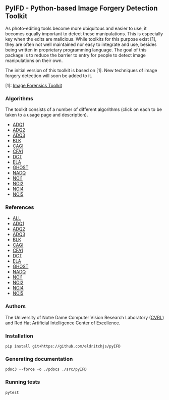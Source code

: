 ## PyIFD - Python-based Image Forgery Detection Toolkit
As photo-editing tools become more ubiquitous and easier to use, it becomes equally important to detect these manipulations.
This is especially key when the edits are malicious.
While toolkits for this purpose exist [1], they are often not well maintained nor easy to integrate and use, besides being written in proprietary programming language.
The goal of this package is to reduce the barrier to entry for people to detect image manipulations on their own.

The initial version of this toolkit is based on [1].
New techniques of image forgery detection will soon be added to it.

[1]: [Image Forensics Toolkit](https://github.com/MKLab-ITI/image-forensics)

### Algorithms
The toolkit consists of a number of different algorithms (click on each to be taken to a usage page and description).
- [ADQ1](pdocs/pyIFD/ADQ1.md)
- [ADQ2](pdocs/pyIFD/ADQ2.md)
- [ADQ3](pdocs/pyIFD/ADQ3.md)
- [BLK](pdocs/pyIFD/BLK.md)
- [CAGI](pdocs/pyIFD/CAGI.md)
- [CFA1](pdocs/pyIFD/CFA1.md)
- [DCT](pdocs/pyIFD/DCT.md)
- [ELA](pdocs/pyIFD/ELA.md)
- [GHOST](pdocs/pyIFD/GHOST.md)
- [NADQ](pdocs/pyIFD/NADQ.md)
- [NOI1](pdocs/pyIFD/NOI1.md)
- [NOI2](pdocs/pyIFD/NOI2.md)
- [NOI4](pdocs/pyIFD/NOI4.md)
- [NOI5](pdocs/pyIFD/NOI5.md)

### References
- [ALL](https://link.springer.com/content/pdf/10.1007/s11042-016-3795-2.pdf)
- [ADQ1](https://www.sciencedirect.com/science/article/pii/S0031320309001198?casa_token=RYKfNwIS8WYAAAAA:BoG6UVqSJIbCO28z4K4UBrMplCP0fFt76wM69E8n6dy7e65t7X16xbwhbbfcbXQwrya0ujQitvg)
- [ADQ2](https://ieeexplore.ieee.org/iel5/5916934/5946226/05946978.pdf?casa_token=HbhOFnI7LxkAAAAA:ukrMyrxZ4Pkbvgnx2pO4JTHbHE6oHCf7ku-v9RhLD3LfYyPWarh1fIdONrK4WE3WudV1nN932A)
- [ADQ3](https://ieeexplore.ieee.org/iel7/7070475/7084286/07084318.pdf?casa_token=0csGlsul6S8AAAAA:kNv63mbMnOcMqv27tiockLMeNpQTzDiypx7hEwIB_BH-RXdWkvHh3Cf9OjEOgc5lO78fThalVQ)
- [BLK](https://www.sciencedirect.com/science/article/pii/S0165168409001315?casa_token=zVRxPnKzIAYAAAAA:WdiJ8fJay9WRZv_5ckljkMaQCJCUCaCMS6x84qNsHJTDrTSrJWIK1IJXDGwKZgkr9g6E1Y-s1X0)
- [CAGI](https://www.sciencedirect.com/science/article/pii/S1047320318301068?casa_token=EJIQ0I589HUAAAAA:r_n-GvI9MMbcYG9Et8rnLu4uA3bffHs1zJgEpVoV6Rem1yfzbEOa2zQ1PtwWythcUyroMNyDEo4)
- [CFA1](https://ieeexplore.ieee.org/iel5/10206/4358835/06210378.pdf?casa_token=KMcMGB4zSRYAAAAA:hjBeyV2wUQOT7WTsN_ysH1yWZOGpiIThEBOVYOT-FL8gyByDJ0Zgn1QRUQcq-LcozyFhzaj5vw)
- [DCT](https://ieeexplore.ieee.org/iel5/4284552/4284553/04284574.pdf?casa_token=WXhr8eg6d2UAAAAA:VMKd4QfSj9qBYSdclf_QrmHDaxN3GSA0w7Vp5wK_CLadD5w0KEcsT5OpWeH7mS1Mc0VL3xflmQ)
- [ELA](https://www.blackhat.com/presentations/bh-usa-07/Krawetz/Whitepaper/bh-usa-07-krawetz-WP.pdf)
- [GHOST](https://ieeexplore.ieee.org/iel5/10206/4782049/04773149.pdf?casa_token=dFM-stUDQiQAAAAA:SEetzIaeQuKQXfmIMEkpSW1QgK8vU8uhUCLbh3obcHouMmJSrxwNBv_guOpHmkM04SKVGxeEog)
- [NADQ](https://ieeexplore.ieee.org/iel5/10206/4358835/06151134.pdf?casa_token=8HV81UW33moAAAAA:-cwoVCG1MkZ_pZA4SwclVYrg3WQ1BZInhbzCvlhaQkIJop8xxBMKxadMrAaQDV1xrRFVTF62Vg)
- [NOI1](https://www.sciencedirect.com/science/article/pii/S0262885609000146?casa_token=vofFPS05_mgAAAAA:_AsHy_iuyYr22u1pVck9T0PLFg0t54rOndNXkUSJtBttpKSavTYDLsVNVbMD88Ld4mWcNyyuVpQ)
- [NOI2](https://idp.springer.com/authorize/casa?redirect_uri=https://link.springer.com/content/pdf/10.1007/s11263-013-0688-y.pdf&casa_token=SWn_1aK9uYwAAAAA:Q8LVOsV-ISkhaF09WnrbfaDliOq9U5V23Zc0NG9UuVGSwWa1S7uJzLXHUZoVVPT_9OLOHDQ0LE8Vci43gw)
- [NOI4](https://29a.ch/2015/08/21/noise-analysis-for-image-forensics)
- [NOI5](http://www.escience.cn/people/Zenghui/index.html)


### Authors
The University of Notre Dame Computer Vision Research Laboratory ([CVRL](https://cvrl.nd.edu/)) and Red Hat Artificial Intelligence Center of Excellence.

### Installation
`pip install git+https://github.com/eldritchjs/pyIFD`

### Generating documentation
`pdoc3 --force -o ./pdocs ./src/pyIFD`

### Running tests
`pytest`
